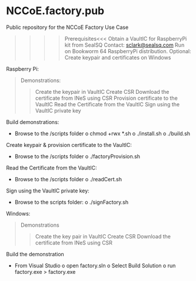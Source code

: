 # NCCoE.factory.pub
Public repository for the NCCoE Factory Use Case

>>>>Prerequisites<<<
> Obtain a VaultIC for RaspberryPi kit from SealSQ
>> Contact: sclark@sealsq.com
> Run on Bookworm 64 RaspberryPi distribution.
> Optional: Create keypair and certificates on Windows

Raspberry Pi:
> Demonstrations:
>> Create the keypair in VaultIC
>> Create CSR
>> Download the certificate from INeS using CSR
>> Provision certificate to the VaultIC
>> Read the Certificate from the VaultIC
>> Sign using the VaultIC private key

Build demonstrations:
- Browse to the /scripts folder
	o chmod +rwx *.sh
	o ./install.sh
	o ./build.sh

Create keypair & provision certificate to the VaultIC:
- Browse to the /scripts folder
	o ./factoryProvision.sh

Read the Certificate from the VaultIC:
- Browse to the /scripts folder
	o ./readCert.sh


Sign using the VaultIC private key:
- Browse to the scripts folder:
	o ./signFactory.sh


Windows:
> Demonstrations
>> Create the key pair in VaultIC
>> Create CSR
>> Download the certificate from INeS using CSR

Build the demonstration
- From Visual Studio
	o open factory.sln
	o Select Build Solution
	o run factory.exe
		> factory.exe

